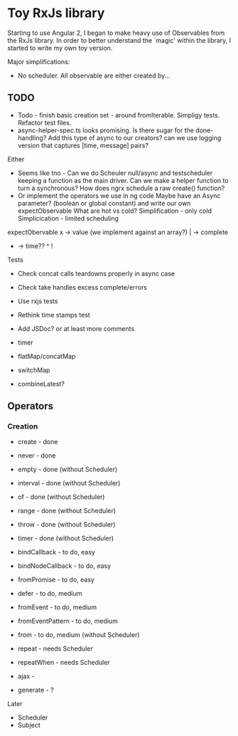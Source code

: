 # Toy RxJs library

Starting to use Angular 2, I began to make heavy use of Observables from
the RxJs library. In order to better understand the `magic' within the library,
I started to write my own toy version.

Major simplifications:
* No scheduler. All observable are either created by...

## TODO

* Todo - finish basic creation set - around fromIterable. Simpligy tests. Refactor test files.
* async-helper-spec.ts looks promising. Is there sugar for the done-handling? Add this type of async to our creators?
can we use logging version that captures [time, message] pairs?

Either
 * Seems like tno - Can we do Scheuler null/async and testscheduler keeping a function as the main driver.
    Can we make a helper function to turn a synchronous? How does ngrx schedule a raw create() function?
  * Or implement the operators we use in ng code
Maybe have an Async parameter? (boolean or global constant) and write our own expectObservable
What are hot vs cold?
Simplification - only cold
Simplicication - limited scheduling

expectObervable
x -> value (we implement against an array?)
| -> complete
- -> time??
^
!

Tests

* Check concat calls teardowns properly in async case
* Check take handles excess complete/errors
* Use rxjs tests
* Rethink time stamps test

* Add JSDoc? or at least more comments

* timer
* flatMap/concatMap
* switchMap
* combineLatest?

## Operators

### Creation

* create - done
* never - done

* empty - done (without Scheduler)
* interval - done (without Scheduler)
* of - done (without Scheduler)
* range - done (without Scheduler)
* throw - done (without Scheduler)
* timer - done (without Scheduler)

* bindCallback - to do, easy
* bindNodeCallback - to do, easy
* fromPromise - to do, easy

* defer - to do, medium
* fromEvent - to do, medium
* fromEventPattern - to do, medium
* from - to do, medium (without Scheduler)

* repeat - needs Scheduler
* repeatWhen - needs Scheduler

* ajax -
* generate - ?

Later
* Scheduler
* Subject
